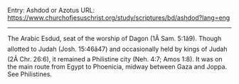 Entry: Ashdod or Azotus
URL: https://www.churchofjesuschrist.org/study/scriptures/bd/ashdod?lang=eng

---

The Arabic Esdud, seat of the worship of Dagon (1Â Sam. 5:1â9). Though allotted to Judah (Josh. 15:46â47) and occasionally held by kings of Judah (2Â Chr. 26:6), it remained a Philistine city (Neh. 4:7; Amos 1:8). It was on the main route from Egypt to Phoenicia, midway between Gaza and Joppa. See Philistines.
